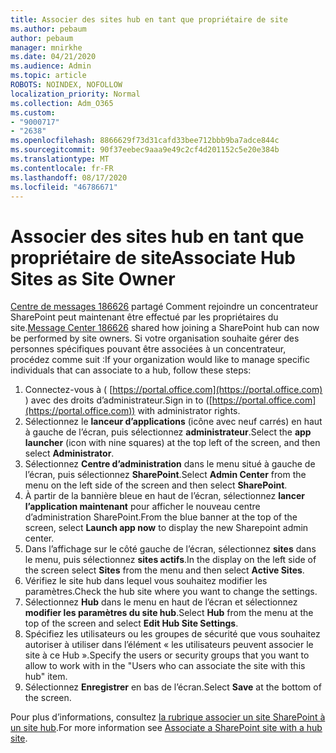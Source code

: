```yaml
---
title: Associer des sites hub en tant que propriétaire de site
ms.author: pebaum
author: pebaum
manager: mnirkhe
ms.date: 04/21/2020
ms.audience: Admin
ms.topic: article
ROBOTS: NOINDEX, NOFOLLOW
localization_priority: Normal
ms.collection: Adm_O365
ms.custom:
- "9000717"
- "2638"
ms.openlocfilehash: 8866629f73d31cafd33bee712bbb9ba7adce844c
ms.sourcegitcommit: 90f37eebec9aaa9e49c2cf4d201152c5e20e384b
ms.translationtype: MT
ms.contentlocale: fr-FR
ms.lasthandoff: 08/17/2020
ms.locfileid: "46786671"
---
```

# <a name="associate-hub-sites-as-site-owner"></a><span data-ttu-id="00408-102">Associer des sites hub en tant que propriétaire de site</span><span class="sxs-lookup"><span data-stu-id="00408-102">Associate Hub Sites as Site Owner</span></span>

<span data-ttu-id="00408-103">[Centre de messages 186626](https://admin.microsoft.com/Adminportal/Home?source=applauncher#/MessageCenter?id=MC186626) partagé Comment rejoindre un concentrateur SharePoint peut maintenant être effectué par les propriétaires du site.</span><span class="sxs-lookup"><span data-stu-id="00408-103">[Message Center 186626](https://admin.microsoft.com/Adminportal/Home?source=applauncher#/MessageCenter?id=MC186626) shared how joining a SharePoint hub can now be performed by site owners.</span></span> <span data-ttu-id="00408-104">Si votre organisation souhaite gérer des personnes spécifiques pouvant être associées à un concentrateur, procédez comme suit :</span><span class="sxs-lookup"><span data-stu-id="00408-104">If your organization would like to manage specific individuals that can associate to a hub, follow these steps:</span></span> 

1. <span data-ttu-id="00408-105">Connectez-vous à ( [https://portal.office.com](https://portal.office.com) ) avec des droits d’administrateur.</span><span class="sxs-lookup"><span data-stu-id="00408-105">Sign in to ([https://portal.office.com](https://portal.office.com)) with administrator rights.</span></span>
2. <span data-ttu-id="00408-106">Sélectionnez le **lanceur d’applications** (icône avec neuf carrés) en haut à gauche de l’écran, puis sélectionnez **administrateur**.</span><span class="sxs-lookup"><span data-stu-id="00408-106">Select the **app launcher** (icon with nine squares) at the top left of the screen, and then select **Administrator**.</span></span>
3. <span data-ttu-id="00408-107">Sélectionnez **Centre d’administration** dans le menu situé à gauche de l’écran, puis sélectionnez **SharePoint**.</span><span class="sxs-lookup"><span data-stu-id="00408-107">Select **Admin Center** from the menu on the left side of the screen and then select **SharePoint**.</span></span>
4. <span data-ttu-id="00408-108">À partir de la bannière bleue en haut de l’écran, sélectionnez **lancer l’application maintenant** pour afficher le nouveau centre d’administration SharePoint.</span><span class="sxs-lookup"><span data-stu-id="00408-108">From the blue banner at the top of the screen, select **Launch app now** to display the new Sharepoint admin center.</span></span>
5. <span data-ttu-id="00408-109">Dans l’affichage sur le côté gauche de l’écran, sélectionnez **sites** dans le menu, puis sélectionnez **sites actifs**.</span><span class="sxs-lookup"><span data-stu-id="00408-109">In the display on the left side of the screen select **Sites** from the menu and then select **Active Sites**.</span></span>
6. <span data-ttu-id="00408-110">Vérifiez le site hub dans lequel vous souhaitez modifier les paramètres.</span><span class="sxs-lookup"><span data-stu-id="00408-110">Check the hub site where you want to change the settings.</span></span>
7. <span data-ttu-id="00408-111">Sélectionnez **Hub** dans le menu en haut de l’écran et sélectionnez **modifier les paramètres du site hub**.</span><span class="sxs-lookup"><span data-stu-id="00408-111">Select **Hub** from the menu at the top of the screen and select **Edit Hub Site Settings**.</span></span>
8. <span data-ttu-id="00408-112">Spécifiez les utilisateurs ou les groupes de sécurité que vous souhaitez autoriser à utiliser dans l’élément « les utilisateurs peuvent associer le site à ce Hub ».</span><span class="sxs-lookup"><span data-stu-id="00408-112">Specify the users or security groups that you want to allow to work with in the "Users who can associate the site with this hub" item.</span></span>
9. <span data-ttu-id="00408-113">Sélectionnez **Enregistrer** en bas de l’écran.</span><span class="sxs-lookup"><span data-stu-id="00408-113">Select **Save** at the bottom of the screen.</span></span>

<span data-ttu-id="00408-114">Pour plus d’informations, consultez [la rubrique associer un site SharePoint à un site hub](https://support.office.com/article/associate-a-sharepoint-site-with-a-hub-site-ae0009fd-af04-4d3d-917d-88edb43efc05).</span><span class="sxs-lookup"><span data-stu-id="00408-114">For more information see [Associate a SharePoint site with a hub site](https://support.office.com/article/associate-a-sharepoint-site-with-a-hub-site-ae0009fd-af04-4d3d-917d-88edb43efc05).</span></span> 